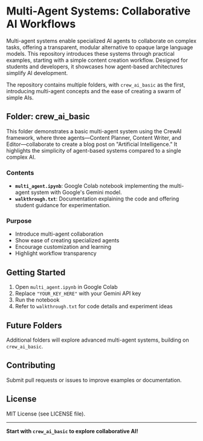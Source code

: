 # Multi-Agent Systems: Collaborative AI Workflows 

Multi-agent systems enable specialized AI agents to collaborate on complex tasks, offering a transparent, modular alternative to opaque large language models. This repository introduces these systems through practical examples, starting with a simple content creation workflow. Designed for students and developers, it showcases how agent-based architectures simplify AI development.

The repository contains multiple folders, with `crew_ai_basic` as the first, introducing multi-agent concepts and the ease of creating a swarm of simple AIs.

## Folder: crew_ai_basic
 
This folder demonstrates a basic multi-agent system using the CrewAI framework, where three agents—Content Planner, Content Writer, and Editor—collaborate to create a blog post on "Artificial Intelligence." It highlights the simplicity of agent-based systems compared to a single complex AI.
 
### Contents 

- **`multi_agent.ipynb`**: Google Colab notebook implementing the multi-agent system with Google's Gemini model.
- **`walkthrough.txt`**: Documentation explaining the code and offering student guidance for experimentation.

### Purpose 

- Introduce multi-agent collaboration
- Show ease of creating specialized agents
- Encourage customization and learning
- Highlight workflow transparency

## Getting Started

1. Open `multi_agent.ipynb` in Google Colab
2. Replace `"YOUR_KEY_HERE"` with your Gemini API key
3. Run the notebook
4. Refer to `walkthrough.txt` for code details and experiment ideas

## Future Folders

Additional folders will explore advanced multi-agent systems, building on `crew_ai_basic`.

## Contributing

Submit pull requests or issues to improve examples or documentation.

## License

MIT License (see LICENSE file).

---

**Start with `crew_ai_basic` to explore collaborative AI!**
